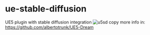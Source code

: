 # ue-stable-diffusion
UE5 plugin with stable diffusion integration
![u5sd copy](https://user-images.githubusercontent.com/8300565/197598541-de332abd-9755-45e3-b5da-2fd4a647144e.jpg)
more info in:
https://github.com/albertotrunk/UE5-Dream
